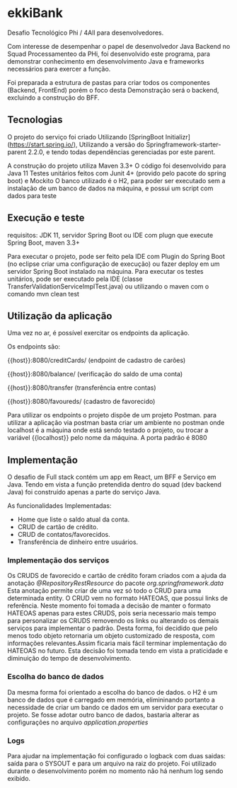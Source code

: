 # ekkiBank

Desafio Tecnológico Phi / 4All para desenvolvedores.

Com interesse de desempenhar o papel de desenvolvedor Java Backend no Squad Processamenteo da PHi, foi desenvolvido este programa, para demonstrar conhecimento em desenvolvimento Java e frameworks necessários para exercer a função.

Foi preparada a estrutura de pastas para criar todos os componentes (Backend, FrontEnd) porém o foco desta Demonstração será o backend, excluindo a construção do BFF.

## Tecnologias

O projeto do serviço foi criado Utilizando [SpringBoot Initializr] (https://start.spring.io/), Utilizando a versão do Springframework-starter-parent 2.2.0, e tendo todas dependências gerenciadas por este parent.

A construção do projeto utiliza Maven 3.3+
O código foi desenvolvido para Java 11
Testes unitários feitos com Junit 4+ (provido pelo pacote do spring boot) e Mockito
O banco utilizado é o H2, para poder ser executado sem a instalação de um banco de dados na máquina, e possui um script com dados para teste

## Execução e teste

requisitos: JDK 11, servidor Spring Boot ou IDE com plugn que execute Spring Boot, maven 3.3+

Para executar o projeto, pode ser feito pela IDE com Plugin do Spring Boot (no eclipse criar uma configuração de execução) ou fazer deploy em um servidor Spring Boot instalado na máquina.
Para executar os testes unitários, pode ser executado pela IDE (classe TransferValidationServiceImplTest.java) ou utilizando o maven com o comando mvn clean test

## Utilização da aplicação

Uma vez no ar, é possível exercitar os endpoints da aplicação.

Os endpoints são:

{{host}}:8080/creditCards/   (endpoint de cadastro de carões)

{{host}}:8080/balance/<account> (verificação do saldo de uma conta)

{{host}}:8080/transfer  (transferência entre contas)

{{host}}:8080/favoureds/ (cadastro de favorecido)


Para utilizar os endpoints o projeto dispõe de um projeto Postman.
para utilizar a aplicação via postman basta criar um ambiente no postman onde localhost é a máquina onde está sendo testado o projeto, ou trocar a variável {{localhost}} pelo nome da máquina. A porta padrão é 8080


## Implementação

O desafio de Full stack contém um app em React, um BFF e Serviço em Java. Tendo em vista a função pretendida dentro do squad (dev backend Java) foi construído apenas a parte do serviço Java.

As funcionalidades Implementadas:

* Home que liste o saldo atual da conta.
* CRUD de cartão de crédito.
* CRUD de contatos/favorecidos.
* Transferência de dinheiro entre usuários.

### Implementação dos serviços

Os CRUDS de favorecido e cartão de crédito foram criados com a ajuda da anotação _@RepositoryRestResource_ do pacote  _org.springframework.data_ Esta anotação permite criar de uma vez só todo o CRUD para uma determinada entity. O CRUD vem no formato HATEOAS, que possui links de referência. Neste momento foi tomada a decisão de manter o formato HATEOAS apenas para estes CRUDS, pois seria necessario mais tempo para personalizar os CRUDS removendo os links ou alterando os demais serviços para implementar o padrão. Desta forma, foi decidido que pelo menos todo objeto retornaria um objeto customizado de resposta, com informações relevantes.Assim ficaria mais fácil terminar implementação do HATEOAS no futuro. Esta decisão foi tomada tendo em vista a praticidade e diminuição do tempo de desenvolvimento.

### Escolha do banco de dados

Da mesma forma foi orientado a escolha do banco de dados. o H2 é um banco de dados que é carregado em memória, elimininando portanto a necessidade de criar um bando ce dados em um servidor para executar o projeto. Se fosse adotar outro banco de dados, bastaria alterar as configurações no arquivo _application.properties_

### Logs

Para ajudar na implementação foi configurado o logback com duas saidas: saída para o SYSOUT e para um arquivo na raiz do projeto. Foi utilizado durante o desenvolvimento porém no momento não há nenhum log sendo exibido.
